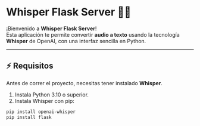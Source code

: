 # Whisper Flask Server 🎤📝

¡Bienvenido a **Whisper Flask Server**!  
Esta aplicación te permite convertir **audio a texto** usando la tecnología **Whisper** de OpenAI, con una interfaz sencilla en Python.  

---

## ⚡ Requisitos

Antes de correr el proyecto, necesitas tener instalado **Whisper**.  

1. Instala Python 3.10 o superior.
2. Instala Whisper con pip:

```bash
pip install openai-whisper
pip install flask
